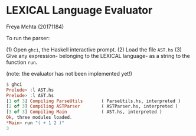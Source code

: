 # LEXICAL Language Evaluator

Freya Mehta (20171184)

To run the parser:

(1) Open `ghci`, the Haskell interactive prompt.
(2) Load the file `AST.hs`
(3) Give any expression- belonging to the LEXICAL language- as a string to the function `run`.

(note: the evaluator has not been implemented yet!)

```haskell
$ ghci
Prelude> :l AST.hs
Prelude> :l AST.hs
[1 of 3] Compiling ParseUtils       ( ParseUtils.hs, interpreted )
[2 of 3] Compiling ASTParser        ( ASTParser.hs, interpreted )
[3 of 3] Compiling Main             ( AST.hs, interpreted )
Ok, three modules loaded.
*Main> run "( + 1 2 )"
3
```
		